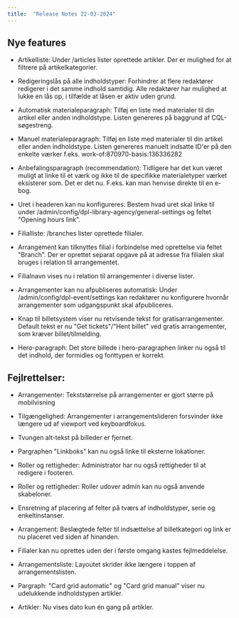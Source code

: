 ```yaml
---
title:  "Release Notes 22-03-2024"
---
```


## Nye features

- Artikelliste: Under /articles lister oprettede artikler. Der er mulighed for at filtrere på artikelkategorier.

- Redigeringslås på alle indholdstyper: Forhindrer at flere redaktører redigerer i det samme indhold samtidig. Alle redaktører har mulighed at lukke en lås op, i tilfælde at låsen er aktiv uden grund.

- Automatisk materialeparagraph: Tilføj en liste med materialer til din artikel eller anden indholdstype. Listen genereres på baggrund af CQL-søgestreng.

- Manuel materialeparagraph: Tilføj en liste med materialer til din artikel eller anden indholdstype. Listen genereres manuelt indsatte ID'er på den enkelte værker f.eks. work-of:870970-basis:136336282

- Anbefalingsparagraph (recommendation): Tidligere har det kun været muligt at linke til et værk og ikke til de specifikke materialetyper værket eksisterer som. Det er det nu. F.eks. kan man henvise direkte til en e-bog.

- Uret i headeren kan nu konfigureres: Bestem hvad uret skal linke til under /admin/config/dpl-library-agency/general-settings og feltet "Opening hours link".

- Filialliste: /branches lister oprettede filialer.

- Arrangement kan tilknyttes filial i forbindelse med oprettelse via feltet "Branch". Der er oprettet separat opgave på at adresse fra filialen skal bruges i relation til arrangementet.

- Filialnavn vises nu i relation til arrangementer i diverse lister.

- Arrangementer kan nu afpubliseres automatisk: Under /admin/config/dpl-event/settings kan redaktører nu konfigurere hvornår arrangementer som udgangspunkt skal afpubliceres.

- Knap til billetsystem viser nu retvisende tekst for gratisarrangementer. Default tekst er nu "Get tickets"/"Hent billet" ved gratis arrangementer, som kræver billet/tilmelding.

- Hero-paragraph: Det store billede i hero-paragraphen linker nu også til det indhold, der formidles og fonttypen er korrekt.

## Fejlrettelser:

- Arrangementer: Tekststørrelse på arrangementer er gjort større på mobilvisning

- Tilgængelighed: Arrangementer i arrangementslideren forsvinder ikke længere ud af viewport ved keyboardfokus.

- Tvungen alt-tekst på billeder er fjernet.

- Pargraphen "Linkboks" kan nu også linke til eksterne lokationer.

- Roller og rettigheder: Administrator har nu også rettigheder til at redigere i footeren.

- Roller og rettigheder: Roller udover admin kan nu også anvende skabeloner.

- Ensretning af placering af felter på tværs af indholdstyper, serie og enkeltinstanser.

- Arrangement: Beslægtede felter til indsættelse af billetkategori og link er nu placeret ved siden af hinanden.

- Filialer kan nu oprettes uden der i første omgang kastes fejlmeddelelse.

- Arrangementsliste: Layoutet skrider ikke længere i toppen af arrangementslisten.

- Pargraph: "Card grid automatic" og "Card grid manual" viser nu udelukkende indholdstypen artikler.

- Artikler: Nu vises dato kun én gang på artikler.

